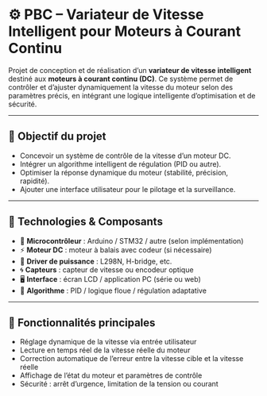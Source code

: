 # ⚙️ PBC – Variateur de Vitesse Intelligent pour Moteurs à Courant Continu

Projet de conception et de réalisation d’un **variateur de vitesse intelligent** destiné aux **moteurs à courant continu (DC)**. Ce système permet de contrôler et d’ajuster dynamiquement la vitesse du moteur selon des paramètres précis, en intégrant une logique intelligente d’optimisation et de sécurité.

---

## 🎯 Objectif du projet

- Concevoir un système de contrôle de la vitesse d’un moteur DC.
- Intégrer un algorithme intelligent de régulation (PID ou autre).
- Optimiser la réponse dynamique du moteur (stabilité, précision, rapidité).
- Ajouter une interface utilisateur pour le pilotage et la surveillance.

---

## 🧰 Technologies & Composants

- 🧠 **Microcontrôleur** : Arduino / STM32 / autre (selon implémentation)
- ⚡ **Moteur DC** : moteur à balais avec codeur (si nécessaire)
- 🔌 **Driver de puissance** : L298N, H-bridge, etc.
- 🌀 **Capteurs** : capteur de vitesse ou encodeur optique
- 🖥️ **Interface** : écran LCD / application PC (série ou web)
- 🔄 **Algorithme** : PID / logique floue / régulation adaptative

---

## 🔁 Fonctionnalités principales

- Réglage dynamique de la vitesse via entrée utilisateur
- Lecture en temps réel de la vitesse réelle du moteur
- Correction automatique de l’erreur entre la vitesse cible et la vitesse réelle
- Affichage de l’état du moteur et paramètres de contrôle
- Sécurité : arrêt d’urgence, limitation de la tension ou courant




